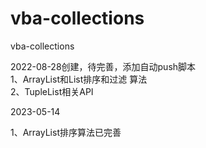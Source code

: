 # vba-collections
vba-collections    

2022-08-28创建，待完善，添加自动push脚本    
1、ArrayList和List排序和过滤 算法    
2、TupleList相关API 

2023-05-14

1、ArrayList排序算法已完善